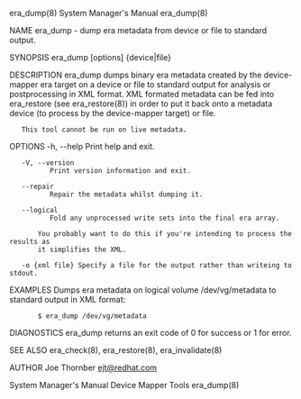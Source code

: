 era_dump(8)                                                                                System Manager's Manual                                                                                era_dump(8)

NAME
       era_dump - dump era metadata from device or file to standard output.

SYNOPSIS
       era_dump [options] {device|file}

DESCRIPTION
       era_dump  dumps binary era metadata created by the device-mapper era target on a device or file to standard output for analysis or postprocessing in XML format. XML formated metadata can be fed into
       era_restore (see era_restore(8)) in order to put it back onto a metadata device (to process by the device-mapper target) or file.

       This tool cannot be run on live metadata.

OPTIONS
       -h, --help
              Print help and exit.

       -V, --version
              Print version information and exit.

       --repair
              Repair the metadata whilst dumping it.

       --logical
              Fold any unprocessed write sets into the final era array.

           You probably want to do this if you're intending to process the results as
           it simplifies the XML.

       -o {xml file} Specify a file for the output rather than writeing to stdout.

EXAMPLES
       Dumps era metadata on logical volume /dev/vg/metadata to standard output in XML format:

           $ era_dump /dev/vg/metadata

DIAGNOSTICS
       era_dump returns an exit code of 0 for success or 1 for error.

SEE ALSO
       era_check(8), era_restore(8), era_invalidate(8)

AUTHOR
       Joe Thornber <ejt@redhat.com>

System Manager's Manual                                                                      Device Mapper Tools                                                                                  era_dump(8)
